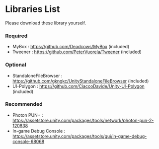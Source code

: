 # Libraries List

Please download these library yourself.

### Required

- MyBox : https://github.com/Deadcows/MyBox (included)
- Tweener : https://github.com/PeterVuorela/Tweener (included)

### Optional

- StandaloneFileBrowser : https://github.com/gkngkc/UnityStandaloneFileBrowser (included)
- UI-Polygon : https://github.com/CiaccoDavide/Unity-UI-Polygon (included)

### Recommended

- Photon PUN+ : https://assetstore.unity.com/packages/tools/network/photon-pun-2-120838
- In-game Debug Console : https://assetstore.unity.com/packages/tools/gui/in-game-debug-console-68068
